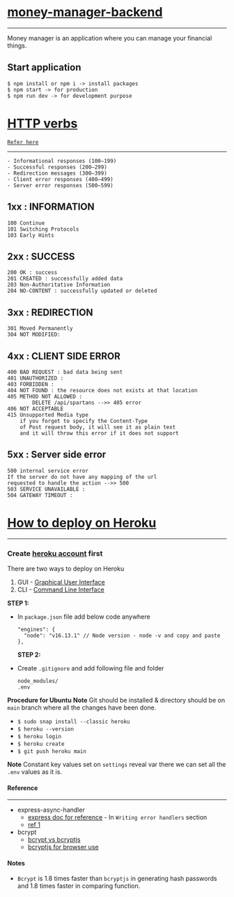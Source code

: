 # [money-manager-backend](https://cryptic-ocean-25912.herokuapp.com/)

---

Money manager is an application where you can manage your financial things.

## Start application

```
$ npm install or npm i -> install packages
$ npm start -> for production
$ npm run dev -> for development purpose
```

# [HTTP verbs](https://developer.mozilla.org/en-US/docs/Web/HTTP/Status)

[`Refer here`](https://www.rfc-editor.org/rfc/rfc2616#section-6.1.1)

---

    - Informational responses (100–199)
    - Successful responses (200–299)
    - Redirection messages (300–399)
    - Client error responses (400–499)
    - Server error responses (500–599)

## 1xx : INFORMATION

    100 Continue
    101 Switching Protocols
    103 Early Hints

## 2xx : SUCCESS

    200 OK : success
    201 CREATED : successfully added data
    203 Non-Authoritative Information
    204 NO-CONTENT : successfully updated or deleted

## 3xx : REDIRECTION

    301 Moved Permanently
    304 NOT MODIFIED:

## 4xx : CLIENT SIDE ERROR

    400 BAD REQUEST : bad data being sent
    401 UNAUTHORIZED :
    403 FORBIDDEN :
    404 NOT FOUND : the resource does not exists at that location
    405 METHOD NOT ALLOWED :
            DELETE /api/spartans -->> 405 error
    406 NOT ACCEPTABLE
    415 Unsupported Media type
        if you forget to specify the Content-Type
        of Post request body, it will see it as plain text
        and it will throw this error if it does not support

## 5xx : Server side error

    500 internal service error
    If the server do not have any mapping of the url
    requested to handle the action -->> 500
    503 SERVICE UNAVAILABLE :
    504 GATEWAY TIMEOUT :

# [How to deploy on Heroku](https://devcenter.heroku.com/articles/heroku-cli)

---

### Create [**heroku account**](https://devcenter.heroku.com/) first

There are two ways to deploy on Heroku

1. GUI - [Graphical User Interface](https://www.geeksforgeeks.org/how-to-deploy-node-js-app-on-heroku-from-github/)
2. CLI - [Command Line Interface](https://devcenter.heroku.com/articles/heroku-cli)

**STEP 1:**

- In `package.json` file add below code anywhere

  ```
  "engines": {
    "node": "v16.13.1" // Node version - node -v and copy and paste
  },
  ```

  **STEP 2:**

- Create `.gitignore` and add following file and folder
  ```
  node_modules/
  .env
  ```

**Procedure for Ubuntu**
**Note** Git should be installed & directory should be on `main` branch where all the changes have been done.

- `$ sudo snap install --classic heroku`
- `$ heroku --version`
- `$ heroku login`
- `$ heroku create`
- `$ git push heroku main`

**Note** Constant key values set on `settings` reveal var there we can set all the `.env` values as it is.

#### Reference

---

- express-async-handler
  - [express doc for reference](https://expressjs.com/en/guide/error-handling.html) - In `Writing error handlers` section
  - [ref 1](https://zellwk.com/blog/async-await-express/)
- bcrypt
  - [bcrypt vs bcryptjs](https://javascript.plainenglish.io/node-js-bcrypt-vs-bcryptjs-benchmark-69a9e8254cc2#:~:text=Bcrypt%20is%201.8%20times%20faster,times%20faster%20in%20comparing%20function.)
  - [bcryptjs for browser use](https://stackoverflow.com/questions/54674387/how-do-nodes-bcrypt-and-bcryptjs-libraries-differ)

#### Notes

- `Bcrypt` is 1.8 times faster than `bcryptjs` in generating hash passwords and 1.8 times faster in comparing function.

